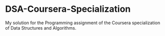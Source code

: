 # DSA-Coursera-Specialization
My solution for the Programming assignment of the Coursera specialization of Data Structures and Algorithms.
